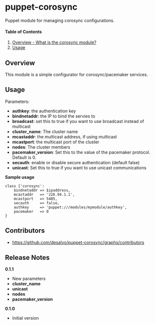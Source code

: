 puppet-corosync
======

Puppet module for managing corosync configurations.

#### Table of Contents
1. [Overview - What is the corosync module?](#overview)
2. [Usage](#usage)

Overview
--------

This module is a simple configurator for corosync/pacemaker services.

Usage
-----

Parameters:

* **authkey**: the authentication key
* **bindnetaddr**: the IP to bind the servies to
* **broadcast**: set this to true if you want to use broadcast instead of multicast
* **cluster_name**: The cluster name
* **mcastaddr**: the multicast address, if using multicast
* **mcastport**: the multicast port of the cluster
* **nodes**: The cluster members
* **pacemaker_version**: Set this to the value of the pacemaker protocol. Default is 0.
* **secauth**: enable or disable secure authentication (default false)
* **unicast**: Set this to true if you want to use unicast communications

**Sample usage**

```corosync
class {'corosync':
    bindnetaddr => $ipaddress,
    mcastaddr   => '226.94.1.1',
    mcastport   => 5405,
    secauth     => false,
    authkey     => 'puppet:///modules/mymodule/authkey',
    pacemaker   => 0
}
```

Contributors
------------

* https://github.com/desalvo/puppet-corosync/graphs/contributors

Release Notes
-------------

**0.1.1**

* New parameters
* **cluster_name**
* **unicast**
* **nodes**
* **pacemaker_version**

**0.1.0**

* Initial version

